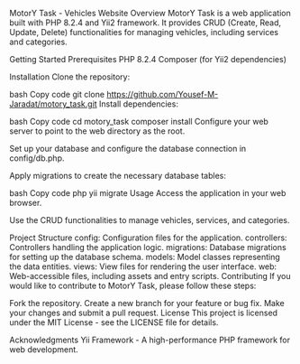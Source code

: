 MotorY Task - Vehicles Website
Overview
MotorY Task is a web application built with PHP 8.2.4 and Yii2 framework. It provides CRUD (Create, Read, Update, Delete) functionalities for managing vehicles, including services and categories.

Getting Started
Prerequisites
PHP 8.2.4
Composer (for Yii2 dependencies)


Installation
Clone the repository:

bash
Copy code
git clone https://github.com/Yousef-M-Jaradat/motory_task.git
Install dependencies:

bash
Copy code
cd motory_task
composer install
Configure your web server to point to the web directory as the root.

Set up your database and configure the database connection in config/db.php.

Apply migrations to create the necessary database tables:

bash
Copy code
php yii migrate
Usage
Access the application in your web browser.

Use the CRUD functionalities to manage vehicles, services, and categories.

Project Structure
config: Configuration files for the application.
controllers: Controllers handling the application logic.
migrations: Database migrations for setting up the database schema.
models: Model classes representing the data entities.
views: View files for rendering the user interface.
web: Web-accessible files, including assets and entry scripts.
Contributing
If you would like to contribute to MotorY Task, please follow these steps:

Fork the repository.
Create a new branch for your feature or bug fix.
Make your changes and submit a pull request.
License
This project is licensed under the MIT License - see the LICENSE file for details.

Acknowledgments
Yii Framework - A high-performance PHP framework for web development.
